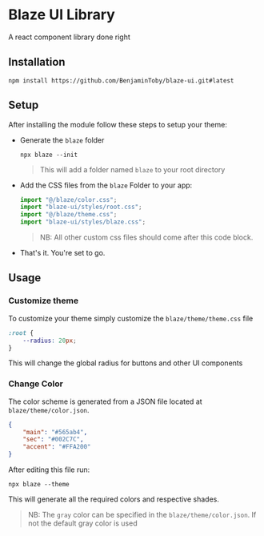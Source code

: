 # Blaze UI Library

A react component library done right

## Installation

```shell
npm install https://github.com/BenjaminToby/blaze-ui.git#latest
```

## Setup

After installing the module follow these steps to setup your theme:

-   Generate the `blaze` folder

    ```shell
    npx blaze --init
    ```

    > This will add a folder named `blaze` to your root directory

-   Add the CSS files from the `blaze` Folder to your app:

    ```javascript
    import "@/blaze/color.css";
    import "blaze-ui/styles/root.css";
    import "@/blaze/theme.css";
    import "blaze-ui/styles/blaze.css";
    ```

    > NB: All other custom css files should come after this code block.

-   That's it. You're set to go.

## Usage

### Customize theme

To customize your theme simply customize the `blaze/theme/theme.css` file

```css
:root {
    --radius: 20px;
}
```

This will change the global radius for buttons and other UI components

### Change Color

The color scheme is generated from a JSON file located at `blaze/theme/color.json`.

```json
{
    "main": "#565ab4",
    "sec": "#002C7C",
    "accent": "#FFA200"
}
```

After editing this file run:

```shell
npx blaze --theme
```

This will generate all the required colors and respective shades.

> NB: The `gray` color can be specified in the `blaze/theme/color.json`. If not the default gray color is used
